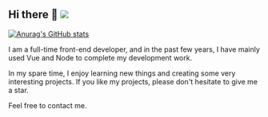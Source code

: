 ## Hi there 👋 ![](https://komarev.com/ghpvc/?username=jvxiao&color=blue&style=plastic)

<!--
**jvxiao/jvxiao** is a ✨ _special_ ✨ repository because its `README.md` (this file) appears on your GitHub profile.

Here are some ideas to get you started:

- 🔭 I’m currently working on ...
- 🌱 I’m currently learning ...
- 👯 I’m looking to collaborate on ...
- 🤔 I’m looking for help with ...
- 💬 Ask me about ...
- 📫 How to reach me: ... 
- 😄 Pronouns: ...
- ⚡ Fun fact: ...
-->

[![Anurag's GitHub stats](https://github-readme-stats.vercel.app/api?username=jvxiao)](https://github.com/jvxiao)

I am a full-time front-end developer, and in the past few years, I have mainly used Vue and Node to complete my development work. 

In my spare time, I enjoy learning new things and creating some very interesting projects. If you like my projects, please don't hesitate to give me a star.

Feel free to contact me.
